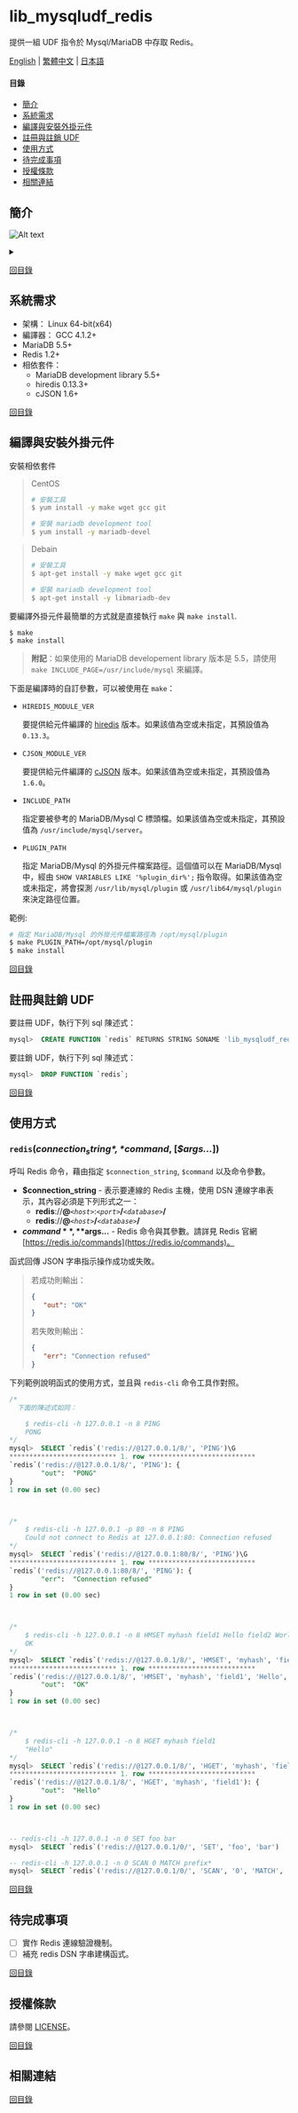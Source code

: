 lib_mysqludf_redis
==================
提供一組 UDF 指令於 Mysql/MariaDB 中存取 Redis。

[English](README.md) | [繁體中文](README.hant.md) | [日本語](README.jp.md)


#### 目錄
* [簡介](#%E7%B0%A1%E4%BB%8B)
* [系統需求](#%E7%B3%BB%E7%B5%B1%E9%9C%80%E6%B1%82)
* [編譯與安裝外掛元件](#%E7%B7%A8%E8%AD%AF%E8%88%87%E5%AE%89%E8%A3%9D%E5%A4%96%E6%8E%9B%E5%85%83%E4%BB%B6)
* [註冊與註銷 UDF](#%E8%A8%BB%E5%86%8A%E8%88%87%E8%A8%BB%E9%8A%B7-udf)
* [使用方式](#%E4%BD%BF%E7%94%A8%E6%96%B9%E5%BC%8F)
* [待完成事項](#%E5%BE%85%E5%AE%8C%E6%88%90%E4%BA%8B%E9%A0%85)
* [授權條款](#%E6%8E%88%E6%AC%8A%E6%A2%9D%E6%AC%BE)
* [相關連結](#%E7%9B%B8%E9%97%9C%E9%80%A3%E7%B5%90)


簡介
----
![Alt text](https://g.gravizo.com/source/figure01?https%3A%2F%2Fraw.githubusercontent.com%2FIdeonella-sakaiensis%2Flib_mysqludf_redis%2Fmaster%2FREADME.md?1)
<details>
<summary></summary>
figure01
  digraph G {
    
    rankdir = "LR";
    size ="8,8";

    edge [
        fontname = "Consolas"
        fontsize = 10
    ];
    MariaDB [
        label = "MariaDB\n(presistence)"
        shape = "box"
    ];
    Redis [
        label = "Redis\n(cached)"
        shape = "box"
    ];

    edge [
        fontcolor = "blue"
        color = "blue"
    ];
    writer;
    writer:e -> MariaDB [
        label="INSERT\nUPDATE\nDELETE"
    ];
    MariaDB -> Redis [
        label = "SET"
    ];

    edge [
        fontcolor = "red"
        color = "red"
    ];
    reader;
    reader:e -> MariaDB [
        label="SELECT"
    ];
    MariaDB -> Redis [
        label = "GET"
    ];
  }
figure01
</details>


[回目錄](#%E7%9B%AE%E9%8C%84)


系統需求
--------
* 架構： Linux 64-bit(x64)
* 編譯器： GCC 4.1.2+
* MariaDB 5.5+
* Redis 1.2+
* 相依套件：
    * MariaDB development library 5.5+
    * hiredis 0.13.3+
    * cJSON 1.6+

[回目錄](#%E7%9B%AE%E9%8C%84)


編譯與安裝外掛元件
------------------
安裝相依套件
> CentOS
> ```bash
> # 安裝工具
> $ yum install -y make wget gcc git
>
> # 安裝 mariadb development tool
> $ yum install -y mariadb-devel
> ```

> Debain
> ```bash
> # 安裝工具
> $ apt-get install -y make wget gcc git
>
> # 安裝 mariadb development tool
> $ apt-get install -y libmariadb-dev
> ```

要編譯外掛元件最簡單的方式就是直接執行 `make` 與 `make install`.
```
$ make
$ make install
```
> **附記**：如果使用的 MariaDB developement library 版本是 5.5，請使用 `make INCLUDE_PAGE=/usr/include/mysql` 來編譯。

下面是編譯時的自訂參數，可以被使用在 `make`：
* `HIREDIS_MODULE_VER`

  要提供給元件編譯的 [hiredis](https://github.com/redis/hiredis) 版本。如果該值為空或未指定，其預設值為 `0.13.3`。

* `CJSON_MODULE_VER`

  要提供給元件編譯的 [cJSON](https://github.com/DaveGamble/cJSON)  版本。如果該值為空或未指定，其預設值為 `1.6.0`。

* `INCLUDE_PATH`

  指定要被參考的 MariaDB/Mysql C 標頭檔。如果該值為空或未指定，其預設值為 `/usr/include/mysql/server`。

* `PLUGIN_PATH`

  指定 MariaDB/Mysql 的外掛元件檔案路徑。這個值可以在 MariaDB/Mysql 中，經由 `SHOW VARIABLES LIKE '%plugin_dir%';` 指令取得。如果該值為空或未指定，將會探測 `/usr/lib/mysql/plugin` 或 `/usr/lib64/mysql/plugin` 來決定路徑位置。

範例:
```bash
# 指定 MariaDB/Mysql 的外掛元件檔案路徑為 /opt/mysql/plugin
$ make PLUGIN_PATH=/opt/mysql/plugin
$ make install
```
[回目錄](#%E7%9B%AE%E9%8C%84)


註冊與註銷 UDF
--------------
要註冊 UDF，執行下列 sql 陳述式：
```sql
mysql>  CREATE FUNCTION `redis` RETURNS STRING SONAME 'lib_mysqludf_redis.so';
```
要註銷 UDF，執行下列 sql 陳述式：
```sql
mysql>  DROP FUNCTION `redis`;
```

[回目錄](#%E7%9B%AE%E9%8C%84)


使用方式
--------
### `redis`(*$connection_string*,  *$command*,  [*$args...*])

呼叫 Redis 命令，藉由指定 `$connection_string`, `$command` 以及命令參數。

* **$connection_string** - 表示要連線的 Redis 主機，使用 DSN 連線字串表示，其內容必須是下列形式之一：
  - **redis**://**@**_`<host>`_:_`<port>`_**/**_`<database>`_**/**
  - **redis**://**@**_`<host>`_**/**_`<database>`_**/**
* **$command**, **$args...** - Redis 命令與其參數。請詳見 Redis 官網 [https://redis.io/commands](https://redis.io/commands)。


函式回傳 JSON 字串指示操作成功或失敗。
> 若成功則輸出：
> ```json
> {
>    "out": "OK"
> }
> ```
> 若失敗則輸出：
> ```json
> {
>    "err": "Connection refused"
> }
> ```

下列範例說明函式的使用方式，並且與 `redis-cli` 命令工具作對照。
```sql
/*
  下面的陳述式如同：

    $ redis-cli -h 127.0.0.1 -n 8 PING
    PONG
*/
mysql>  SELECT `redis`('redis://@127.0.0.1/8/', 'PING')\G
*************************** 1. row ***************************
`redis`('redis://@127.0.0.1/8/', 'PING'): {
        "out":  "PONG"
}
1 row in set (0.00 sec)



/*
    $ redis-cli -h 127.0.0.1 -p 80 -n 8 PING
    Could not connect to Redis at 127.0.0.1:80: Connection refused
*/
mysql>  SELECT `redis`('redis://@127.0.0.1:80/8/', 'PING')\G
*************************** 1. row ***************************
`redis`('redis://@127.0.0.1:80/8/', 'PING'): {
        "err":  "Connection refused"
}
1 row in set (0.00 sec)



/*
    $ redis-cli -h 127.0.0.1 -n 8 HMSET myhash field1 Hello field2 World
    OK
*/
mysql>  SELECT `redis`('redis://@127.0.0.1/8/', 'HMSET', 'myhash', 'field1', 'Hello', 'field2', 'World')\G
*************************** 1. row ***************************
`redis`('redis://@127.0.0.1/8/', 'HMSET', 'myhash', 'field1', 'Hello', 'field2', 'World'): {
        "out":  "OK"
}
1 row in set (0.00 sec)



/*
    $ redis-cli -h 127.0.0.1 -n 8 HGET myhash field1
    "Hello"
*/
mysql>  SELECT `redis`('redis://@127.0.0.1/8/', 'HGET', 'myhash', 'field1')\G
*************************** 1. row ***************************
`redis`('redis://@127.0.0.1/8/', 'HGET', 'myhash', 'field1'): {
        "out":  "Hello"
}
1 row in set (0.00 sec)



-- redis-cli -h 127.0.0.1 -n 0 SET foo bar
mysql>  SELECT `redis`('redis://@127.0.0.1/0/', 'SET', 'foo', 'bar')

-- redis-cli -h 127.0.0.1 -n 0 SCAN 0 MATCH prefix*
mysql>  SELECT `redis`('redis://@127.0.0.1/0/', 'SCAN', '0', 'MATCH', 'prefix*')
```

[回目錄](#%E7%9B%AE%E9%8C%84)


待完成事項
----------
- [ ] 實作 Redis 連線驗證機制。
- [ ] 補充 redis DSN 字串建構函式。

[回目錄](#%E7%9B%AE%E9%8C%84)


授權條款
--------
請參閱 [LICENSE](LICENSE)。

[回目錄](#%E7%9B%AE%E9%8C%84)


相關連結
--------

[回目錄](#%E7%9B%AE%E9%8C%84)

